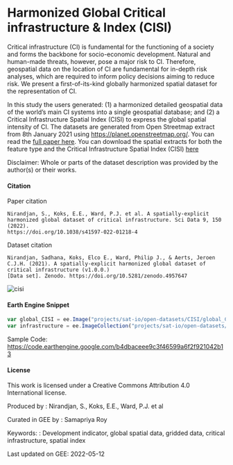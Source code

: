 # Harmonized Global Critical infrastructure & Index (CISI)

Critical infrastructure (CI) is fundamental for the functioning of a society and forms the backbone for socio-economic development. Natural and human-made threats, however, pose a major risk to CI. Therefore, geospatial data on the location of CI are fundamental for in-depth risk analyses, which are required to inform policy decisions aiming to reduce risk. We present a first-of-its-kind globally harmonized spatial dataset for the representation of CI.

In this study the users generated: (1) a harmonized detailed geospatial data of the world’s main CI systems into a single geospatial database; and (2) a Critical Infrastructure Spatial Index (CISI) to express the global spatial intensity of CI. The datasets are generated from Open Streetmap extract from 8th January 2021 using https://planet.openstreetmap.org/. You can read the [full paper here](https://www.nature.com/articles/s41597-022-01218-4). You can download the spatial extracts for both the feature type and the Critical Infrastructure Spatial Index (CISI) [here](https://zenodo.org/record/4957647#.Yl5lhFzMJct)

Disclaimer: Whole or parts of the dataset description was provided by the author(s) or their works.

#### Citation

Paper citation

```
Nirandjan, S., Koks, E.E., Ward, P.J. et al. A spatially-explicit harmonized global dataset of critical infrastructure. Sci Data 9, 150 (2022).
https://doi.org/10.1038/s41597-022-01218-4
```


 Dataset citation

```
Nirandjan, Sadhana, Koks, Elco E., Ward, Philip J., & Aerts, Jeroen C.J.H. (2021). A spatially-explicit harmonized global dataset of critical infrastructure (v1.0.0.)
[Data set]. Zenodo. https://doi.org/10.5281/zenodo.4957647
```

![cisi](https://user-images.githubusercontent.com/6677629/168509625-651d2582-0518-41bf-897e-e1468af52c95.gif)


#### Earth Engine Snippet

```js
var global_CISI = ee.Image("projects/sat-io/open-datasets/CISI/global_CISI"),
var infrastructure = ee.ImageCollection("projects/sat-io/open-datasets/CISI/amount_infrastructure");
```

Sample Code: https://code.earthengine.google.com/b4dbaceee9c3f46599a6f2f921042b13


#### License
This work is licensed under a Creative Commons Attribution 4.0 International license.

Produced by : Nirandjan, S., Koks, E.E., Ward, P.J. et al

Curated in GEE by : Samapriya Roy

Keywords: : Development indicator, global spatial data, gridded data, critical infrastructure, spatial index

Last updated on GEE: 2022-05-12
